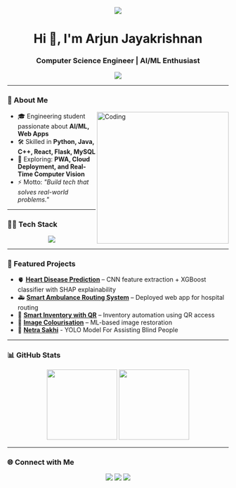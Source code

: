 <p align="center">
  <img src="https://capsule-render.vercel.app/api?type=wave&height=200&text=Arjun%20Jayakrishnan&fontAlign=50&fontAlignY=40&color=0:ff00ff,100:00ffff&fontColor=ffffff&animation=twinkling" />
</p>
<h1 align="center">Hi 👋, I'm Arjun Jayakrishnan</h1>
<h3 align="center">Computer Science Engineer | AI/ML Enthusiast </h3>
<p align="center">
  <img src="https://readme-typing-svg.herokuapp.com?font=Fira+Code&size=24&duration=3000&pause=1000&color=36BCF7&center=true&vCenter=true&width=600&lines=Computer+Science+Engineer;AI%2FML+Enthusiast;Developer;Always+learning+new+tech" />
</p>

---

### 🚀 About Me
<img align="right" alt="Coding" width="300" src="https://i.giphy.com/media/qgQUggAC3Pfv687qPC/giphy.webp" />

- 🎓 Engineering student passionate about **AI/ML, Web Apps**
- 🛠️ Skilled in **Python, Java, C++, React, Flask, MySQL**
- 🌱 Exploring: **PWA, Cloud Deployment, and Real-Time Computer Vision**
- ⚡ Motto: *"Build tech that solves real-world problems."*

---

### 🧑‍💻 Tech Stack
<p align="center">
  <img src="https://skillicons.dev/icons?i=python,java,cpp,react,flask,mysql,html,css,js,git,github" />
</p>

---

### 📌 Featured Projects
- 🫀 [**Heart Disease Prediction**](https://github.com/ArjunJayakrishnan-codes/Heart-Disease-Prediction) – CNN feature extraction + XGBoost classifier with SHAP explainability  
- 🚑 [**Smart Ambulance Routing System**](https://github.com/ArjunJayakrishnan-codes/Smart-Ambulance-Routing-System) – Deployed web app for hospital routing  
- 🏪 [**Smart Inventory with QR**](https://github.com/ArjunJayakrishnan-codes/Smart-Inventory-Management-with-QR-Access) – Inventory automation using QR access  
- 🎨 [**Image Colourisation**](https://github.com/ArjunJayakrishnan-codes/Image-colorisation) – ML-based image restoration  
- 👀 [**Netra Sakhi**](https://github.com/ArjunJayakrishnan-codes/Netra-Sakhi) - YOLO Model For Assisting Blind People
---

### 📊 GitHub Stats
<p align="center">
  <img src="https://github-readme-stats.vercel.app/api?username=ArjunJayakrishnan-codes&show_icons=true&theme=tokyonight" height="160" />
  <img src="https://github-readme-streak-stats.herokuapp.com/?user=ArjunJayakrishnan-codes&theme=tokyonight" height="160" />
</p>

---

### 🌐 Connect with Me
<p align="center">
  <a href="mailto:arjk276@gmail.com"><img src="https://img.shields.io/badge/Email-D14836?style=for-the-badge&logo=gmail&logoColor=white" /></a>
  <a href="https://www.linkedin.com/in/arjunjayakrishnan/"><img src="https://img.shields.io/badge/LinkedIn-0077B5?style=for-the-badge&logo=linkedin&logoColor=white" /></a>
  <a href="https://github.com/ArjunJayakrishnan-codes"><img src="https://img.shields.io/badge/GitHub-333?style=for-the-badge&logo=github&logoColor=white" /></a>
</p>
